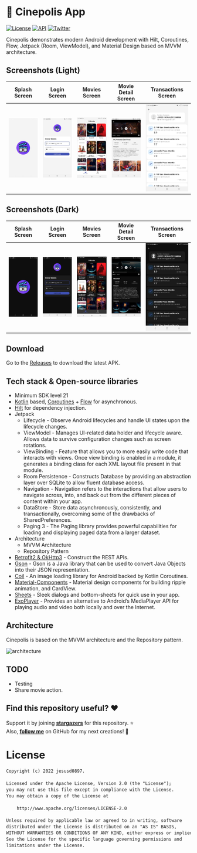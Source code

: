 🎥 Cinepolis App
============

[![License](https://img.shields.io/badge/License-Apache%202.0-blue.svg)](https://opensource.org/licenses/Apache-2.0)
<a href="https://android-arsenal.com/api?level=21"><img alt="API" src="https://img.shields.io/badge/API-21%2B-brightgreen.svg?style=flat"/></a>
[![Twitter](https://img.shields.io/badge/Twitter-@jdsdhp-9C27B0.svg)](https://twitter.com/jdsdhp)

Cinepolis demonstrates modern Android development with Hilt, Coroutines, Flow, Jetpack (Room, ViewModel), and Material Design based on MVVM architecture.

## Screenshots (Light)

Splash Screen | Login Screen | Movies Screen | Movie Detail Screen | Transactions Screen
:-:|:-:|:-:|:-:|:-:
![](art/art-01.jpg) | ![](art/art-02.jpg) | ![](art/art-03.jpg) | ![](art/art-04.jpg) | ![](art/art-05.jpg)

## Screenshots (Dark)

Splash Screen | Login Screen | Movies Screen | Movie Detail Screen | Transactions Screen
:-:|:-:|:-:|:-:|:-:
![](art/art-01-dark.jpg) | ![](art/art-02-dark.jpg) | ![](art/art-03-dark.jpg) | ![](art/art-04-dark.jpg) | ![](art/art-05-dark.jpg)

## Download
Go to the [Releases](https://github.com/jdsdhp/cinepolis-apk/releases) to download the latest APK.

## Tech stack & Open-source libraries
- Minimum SDK level 21
- [Kotlin](https://kotlinlang.org/) based, [Coroutines](https://github.com/Kotlin/kotlinx.coroutines) + [Flow](https://kotlin.github.io/kotlinx.coroutines/kotlinx-coroutines-core/kotlinx.coroutines.flow/) for asynchronous.
- [Hilt](https://dagger.dev/hilt/) for dependency injection.
- Jetpack
    - Lifecycle - Observe Android lifecycles and handle UI states upon the lifecycle changes.
    - ViewModel - Manages UI-related data holder and lifecycle aware. Allows data to survive configuration changes such as screen rotations.
    - ViewBinding -  Feature that allows you to more easily write code that interacts with views. Once view binding is enabled in a module, it generates a binding class for each XML layout file present in that module.
    - Room Persistence - Constructs Database by providing an abstraction layer over SQLite to allow fluent database access.
    - Navigation - Navigation refers to the interactions that allow users to navigate across, into, and back out from the different pieces of content within your app.
    - DataStore - Store data asynchronously, consistently, and transactionally, overcoming some of the drawbacks of SharedPreferences.
    - Paging 3 - The Paging library provides powerful capabilities for loading and displaying paged data from a larger dataset.
- Architecture
    - MVVM Architecture
    - Repository Pattern
- [Retrofit2 & OkHttp3](https://github.com/square/retrofit) - Construct the REST APIs.
- [Gson](https://github.com/google/gson/) - Gson is a Java library that can be used to convert Java Objects into their JSON representation.
- [Coil](https://github.com/coil-kt/coil) - An image loading library for Android backed by Kotlin Coroutines.
- [Material-Components](https://github.com/material-components/material-components-android) - Material design components for building ripple animation, and CardView.
- [Sheets](https://github.com/maxkeppeler/sheets) - Sleek dialogs and bottom-sheets for quick use in your app.
- [ExoPlayer](https://github.com/google/ExoPlayer) - Provides an alternative to Android’s MediaPlayer API for playing audio and video both locally and over the Internet.

## Architecture
Cinepolis is based on the MVVM architecture and the Repository pattern.

![architecture](https://user-images.githubusercontent.com/24237865/77502018-f7d36000-6e9c-11ea-92b0-1097240c8689.png)

## TODO
- Testing
- Share movie action.

## Find this repository useful? :heart:
Support it by joining __[stargazers](https://github.com/jdsdhp/cinepolis-apk/stargazers)__ for this repository. :star: <br>
Also, __[follow me](https://github.com/jdsdhp)__ on GitHub for my next creations! 🤩

# License
```xml
Copyright (c) 2022 jesusd0897.

Licensed under the Apache License, Version 2.0 (the "License");
you may not use this file except in compliance with the License.
You may obtain a copy of the License at

    http://www.apache.org/licenses/LICENSE-2.0

Unless required by applicable law or agreed to in writing, software
distributed under the License is distributed on an "AS IS" BASIS,
WITHOUT WARRANTIES OR CONDITIONS OF ANY KIND, either express or implied.
See the License for the specific language governing permissions and
limitations under the License.
```
